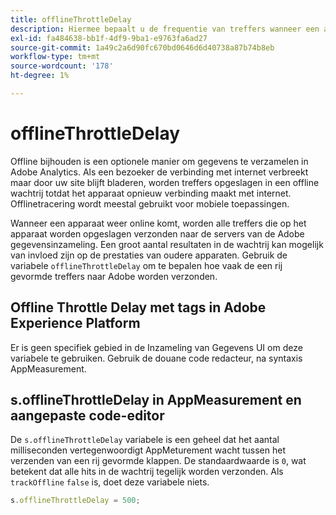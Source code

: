 ```yaml
---
title: offlineThrottleDelay
description: Hiermee bepaalt u de frequentie van treffers wanneer een apparaat weer online komt.
exl-id: fa484638-bb1f-4df9-9ba1-e9763fa6ad27
source-git-commit: 1a49c2a6d90fc670bd0646d6d40738a87b74b8eb
workflow-type: tm+mt
source-wordcount: '178'
ht-degree: 1%

---
```


# offlineThrottleDelay

Offline bijhouden is een optionele manier om gegevens te verzamelen in Adobe Analytics. Als een bezoeker de verbinding met internet verbreekt maar door uw site blijft bladeren, worden treffers opgeslagen in een offline wachtrij totdat het apparaat opnieuw verbinding maakt met internet. Offlinetracering wordt meestal gebruikt voor mobiele toepassingen.

Wanneer een apparaat weer online komt, worden alle treffers die op het apparaat worden opgeslagen verzonden naar de servers van de Adobe gegevensinzameling. Een groot aantal resultaten in de wachtrij kan mogelijk van invloed zijn op de prestaties van oudere apparaten. Gebruik de variabele `offlineThrottleDelay` om te bepalen hoe vaak de een rij gevormde treffers naar Adobe worden verzonden.

## Offline Throttle Delay met tags in Adobe Experience Platform

Er is geen specifiek gebied in de Inzameling van Gegevens UI om deze variabele te gebruiken. Gebruik de douane code redacteur, na syntaxis AppMeasurement.

## s.offlineThrottleDelay in AppMeasurement en aangepaste code-editor

De `s.offlineThrottleDelay` variabele is een geheel dat het aantal milliseconden vertegenwoordigt AppMeturement wacht tussen het verzenden van een rij gevormde klappen. De standaardwaarde is `0`, wat betekent dat alle hits in de wachtrij tegelijk worden verzonden. Als `trackOffline` `false` is, doet deze variabele niets.

```js
s.offlineThrottleDelay = 500;
```
